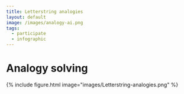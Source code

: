 ```yaml
---
title: Letterstring analogies
layout: default
image: /images/analogy-ai.png
tags:
  - participate
  - infographic
---
```


# Analogy solving

{%
  include figure.html
  image="images/Letterstring-analogies.png"
%}
<!-- We are studying whether AI can generalize...

[👉 Participate in the task here](https://example.com/creativity-ai) -->
